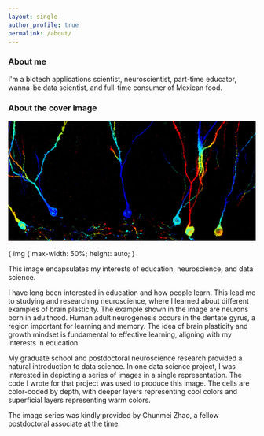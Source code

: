 ```yaml
---
layout: single
author_profile: true
permalink: /about/
---
```


### About me

I'm a biotech applications scientist, neuroscientist, part-time educator, wanna-be data scientist, and full-time consumer of Mexican food.

### About the cover image

<p align="center">
  <img src="/assets/BL,CMZ_DGcolorCodedRep_B_forBlog.jpg" alt="BL,CMZ"/>
</p>
{
img {
     max-width: 50%; 
     height: auto; 
}

This image encapsulates my interests of education, neuroscience, and data science.

I have long been interested in education and how people learn. This lead me to studying and researching neuroscience, where I learned about different examples of brain plasticity. The example shown in the image are neurons born in adulthood. Human adult neurogenesis occurs in the dentate gyrus, a region important for learning and memory. The idea of brain plasticity and growth mindset is fundamental to effective learning, aligning with my interests in education.

My graduate school and postdoctoral neuroscience research provided a natural introduction to data science. In one data science project, I was interested in depicting a series of images in a single representation. The code I wrote for that project was used to produce this image. The cells are color-coded by depth, with deeper layers representing cool colors and superficial layers representing warm colors.

The image series was kindly provided by Chunmei Zhao, a fellow postdoctoral associate at the time.
